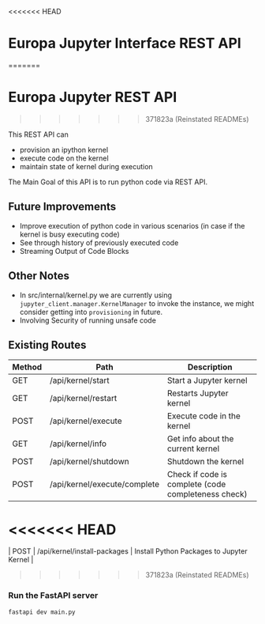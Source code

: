 <<<<<<< HEAD
# Europa Jupyter Interface REST API
=======
# Europa Jupyter REST API
>>>>>>> 371823a (Reinstated READMEs)

This REST API can
- provision an ipython kernel
- execute code on the kernel 
- maintain state of kernel during execution
  
The Main Goal of this API is to run python code via REST API.

## Future Improvements
- Improve execution of python code in various scenarios (in case if the kernel is busy executing code)
- See through history of previously executed code
- Streaming Output of Code Blocks

## Other Notes
- In src/internal/kernel.py we are currently using `jupyter_client.manager.KernelManager` to invoke the instance, we might consider getting into `provisioning` in future.
- Involving Security of running unsafe code


## Existing Routes
| Method | Path                        | Description                                 |
|--------|-----------------------------|---------------------------------------------|
| GET    | /api/kernel/start               | Start a Jupyter kernel                      |
| GET    | /api/kernel/restart             | Restarts Jupyter kernel                     |
| POST   | /api/kernel/execute             | Execute code in the kernel                  |
| GET    | /api/kernel/info                | Get info about the current kernel           |
| POST   | /api/kernel/shutdown            | Shutdown the kernel                         |
| POST   | /api/kernel/execute/complete    | Check if code is complete (code completeness check) |
<<<<<<< HEAD
=======
| POST   | /api/kernel/install-packages    | Install Python Packages to Jupyter Kernel             |
>>>>>>> 371823a (Reinstated READMEs)

### Run the FastAPI server
`fastapi dev main.py`